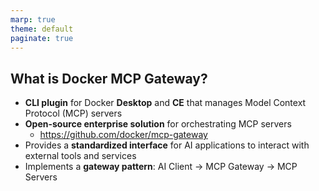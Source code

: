 ```yaml
---
marp: true
theme: default
paginate: true
---
```


## What is Docker MCP Gateway?

- **CLI plugin** for Docker **Desktop** and **CE** that manages Model Context Protocol (MCP) servers
- **Open-source enterprise solution** for orchestrating MCP servers
  - https://github.com/docker/mcp-gateway
- Provides a **standardized interface** for AI applications to interact with external tools and services
- Implements a **gateway pattern**: AI Client → MCP Gateway → MCP Servers
